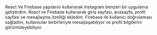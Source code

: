 React Ve Firebase yapılarını kullanarak Instagram benzeri bir uygulama geliştirdim. React ve Firebase kullanarak giriş sayfası, anasayfa, profil sayfası ve mesajlaşma özelliği ekledim. Firebase ile kullanıcı doğrulaması sağladım, kullanıcılar birbirleriyle mesajlaşabiliyor ve profil bilgilerini görüntüleyebiliyor.
